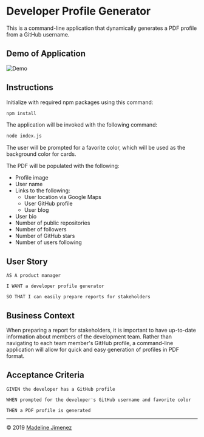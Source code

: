 # Developer Profile Generator

This is a command-line application that dynamically generates a PDF profile from a GitHub username.

## Demo of Application

![Demo](./assets/img/developer_profile_demo.gif)

## Instructions

Initialize with required npm packages using this command:

```sh
npm install
```

The application will be invoked with the following command:

```sh
node index.js
```

The user will be prompted for a favorite color, which will be used as the background color for cards.

The PDF will be populated with the following:

* Profile image
* User name
* Links to the following:
  * User location via Google Maps
  * User GitHub profile
  * User blog
* User bio
* Number of public repositories
* Number of followers
* Number of GitHub stars
* Number of users following

## User Story

```
AS A product manager

I WANT a developer profile generator

SO THAT I can easily prepare reports for stakeholders
```

## Business Context

When preparing a report for stakeholders, it is important to have up-to-date information about members of the development team. Rather than navigating to each team member's GitHub profile, a command-line application will allow for quick and easy generation of profiles in PDF format.

## Acceptance Criteria

```
GIVEN the developer has a GitHub profile

WHEN prompted for the developer's GitHub username and favorite color

THEN a PDF profile is generated
```

- - -
© 2019 [Madeline Jimenez](https://github.com/mijimenez)
